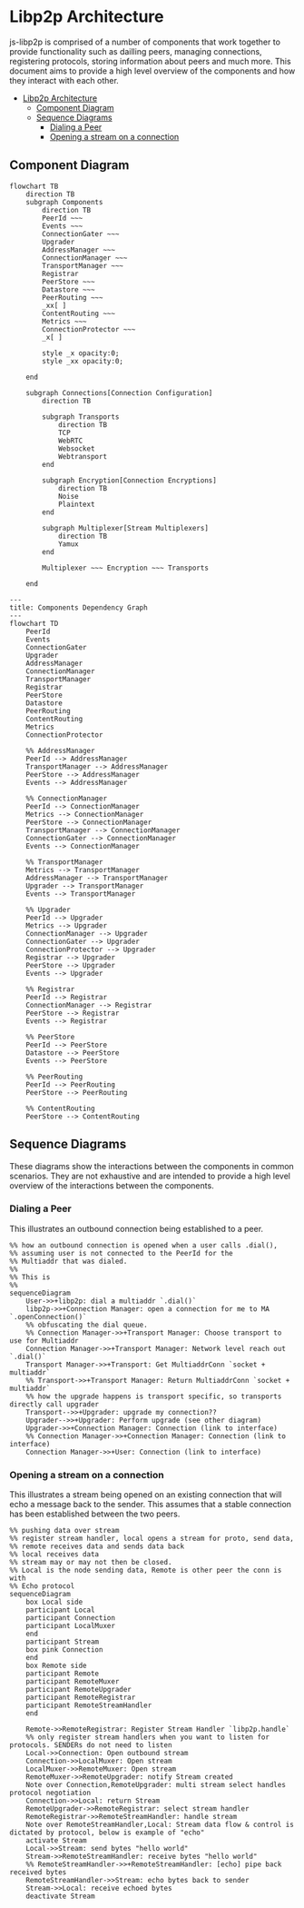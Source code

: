 # Libp2p Architecture

js-libp2p is comprised of a number of components that work together to provide functionality such as dailling peers, managing connections, registering protocols, storing information about peers and much more. This document aims to provide a high level overview of the components and how they interact with each other.

- [Libp2p Architecture](#libp2p-architecture)
  - [Component Diagram](#component-diagram)
  - [Sequence Diagrams](#sequence-diagrams)
    - [Dialing a Peer](#dialing-a-peer)
    - [Opening a stream on a connection](#opening-a-stream-on-a-connection)

## Component Diagram

```mermaid
flowchart TB
    direction TB
    subgraph Components
        direction TB
        PeerId ~~~
        Events ~~~
        ConnectionGater ~~~
        Upgrader
        AddressManager ~~~
        ConnectionManager ~~~
        TransportManager ~~~
        Registrar
        PeerStore ~~~
        Datastore ~~~
        PeerRouting ~~~
        _xx[ ]
        ContentRouting ~~~
        Metrics ~~~
        ConnectionProtector ~~~
        _x[ ]

        style _x opacity:0;
        style _xx opacity:0;

    end

    subgraph Connections[Connection Configuration]
        direction TB

        subgraph Transports
            direction TB
            TCP
            WebRTC
            Websocket
            Webtransport
        end

        subgraph Encryption[Connection Encryptions]
            direction TB
            Noise
            Plaintext
        end

        subgraph Multiplexer[Stream Multiplexers]
            direction TB
            Yamux
        end

        Multiplexer ~~~ Encryption ~~~ Transports

    end
```

```mermaid
---
title: Components Dependency Graph
---
flowchart TD
    PeerId
    Events
    ConnectionGater
    Upgrader
    AddressManager
    ConnectionManager
    TransportManager
    Registrar
    PeerStore
    Datastore
    PeerRouting
    ContentRouting
    Metrics
    ConnectionProtector

    %% AddressManager
    PeerId --> AddressManager
    TransportManager --> AddressManager
    PeerStore --> AddressManager
    Events --> AddressManager

    %% ConnectionManager
    PeerId --> ConnectionManager
    Metrics --> ConnectionManager
    PeerStore --> ConnectionManager
    TransportManager --> ConnectionManager
    ConnectionGater --> ConnectionManager
    Events --> ConnectionManager

    %% TransportManager
    Metrics --> TransportManager
    AddressManager --> TransportManager
    Upgrader --> TransportManager
    Events --> TransportManager

    %% Upgrader
    PeerId --> Upgrader
    Metrics --> Upgrader
    ConnectionManager --> Upgrader
    ConnectionGater --> Upgrader
    ConnectionProtector --> Upgrader
    Registrar --> Upgrader
    PeerStore --> Upgrader
    Events --> Upgrader

    %% Registrar
    PeerId --> Registrar
    ConnectionManager --> Registrar
    PeerStore --> Registrar
    Events --> Registrar

    %% PeerStore
    PeerId --> PeerStore
    Datastore --> PeerStore
    Events --> PeerStore

    %% PeerRouting
    PeerId --> PeerRouting
    PeerStore --> PeerRouting

    %% ContentRouting
    PeerStore --> ContentRouting
```

## Sequence Diagrams

These diagrams show the interactions between the components in common scenarios. They are not exhaustive and are intended to provide a high level overview of the interactions between the components.

### Dialing a Peer

This illustrates an outbound connection being established to a peer.

```mermaid
%% how an outbound connection is opened when a user calls .dial(),
%% assuming user is not connected to the PeerId for the
%% Multiaddr that was dialed.
%%
%% This is
%%
sequenceDiagram
    User->>+libp2p: dial a multiaddr `.dial()`
    libp2p->>+Connection Manager: open a connection for me to MA `.openConnection()`
    %% obfuscating the dial queue.
    %% Connection Manager->>+Transport Manager: Choose transport to use for Multiaddr
    Connection Manager->>+Transport Manager: Network level reach out `.dial()`
    Transport Manager->>+Transport: Get MultiaddrConn `socket + multiaddr`
    %% Transport->>+Transport Manager: Return MultiaddrConn `socket + multiaddr`
    %% how the upgrade happens is transport specific, so transports directly call upgrader
    Transport-->>+Upgrader: upgrade my connection??
    Upgrader-->>+Upgrader: Perform upgrade (see other diagram)
    Upgrader->>+Connection Manager: Connection (link to interface)
    %% Connection Manager->>+Connection Manager: Connection (link to interface)
    Connection Manager->>+User: Connection (link to interface)
```


### Opening a stream on a connection

This illustrates a stream being opened on an existing connection that will echo a message back to the sender. This assumes that a stable connection has been established between the two peers.

```mermaid
%% pushing data over stream
%% register stream handler, local opens a stream for proto, send data,
%% remote receives data and sends data back
%% local receives data
%% stream may or may not then be closed.
%% Local is the node sending data, Remote is other peer the conn is with
%% Echo protocol
sequenceDiagram
    box Local side
    participant Local
    participant Connection
    participant LocalMuxer
    end
    participant Stream
    box pink Connection
    end
    box Remote side
    participant Remote
    participant RemoteMuxer
    participant RemoteUpgrader
    participant RemoteRegistrar
    participant RemoteStreamHandler
    end

    Remote->>RemoteRegistrar: Register Stream Handler `libp2p.handle`
    %% only register stream handlers when you want to listen for protocols. SENDERs do not need to listen
    Local->>Connection: Open outbound stream
    Connection->>LocalMuxer: Open stream
    LocalMuxer->>RemoteMuxer: Open stream
    RemoteMuxer->>RemoteUpgrader: notify Stream created
    Note over Connection,RemoteUpgrader: multi stream select handles protocol negotiation
    Connection->>Local: return Stream
    RemoteUpgrader->>RemoteRegistrar: select stream handler
    RemoteRegistrar->>RemoteStreamHandler: handle stream
    Note over RemoteStreamHandler,Local: Stream data flow & control is dictated by protocol, below is example of "echo"
    activate Stream
    Local->>Stream: send bytes "hello world"
    Stream->>RemoteStreamHandler: receive bytes "hello world"
    %% RemoteStreamHandler->>+RemoteStreamHandler: [echo] pipe back received bytes
    RemoteStreamHandler->>Stream: echo bytes back to sender
    Stream->>Local: receive echoed bytes
    deactivate Stream

```